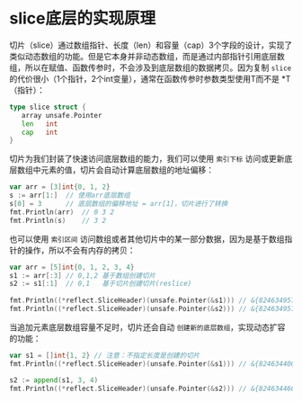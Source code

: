 # slice底层的实现原理

切片（slice）通过数组指针、长度（len）和容量（cap）3个字段的设计，实现了类似动态数组的功能。但是它本身并非动态数组，而是通过内部指针引用底层数组，所以在赋值、函数传参时，不会涉及到底层数组的数据拷贝。因为复制 `slice` 的代价很小（1个指针，2个int变量），通常在函数传参时参数类型使用T而不是 \*T（指针）：

```go
type slice struct {  
   array unsafe.Pointer  
   len   int  
   cap   int  
}
```

切片为我们封装了快速访问底层数组的能力，我们可以使用 `索引下标` 访问或更新底层数组中元素的值，切片会自动计算底层数组的地址偏移：

```go
var arr = [3]int{0, 1, 2}  
s := arr[1:]  // 使用arr底层数组
s[0] = 3      // 底层数组的偏移地址 = arr[1]，切片进行了转换
fmt.Println(arr)  // 0 3 2
fmt.Println(s)    // 3 2
```

也可以使用 `索引区间` 访问数组或者其他切片中的某一部分数据，因为是基于数组指针的操作，所以不会有内存的拷贝：

```go
var arr = [5]int{0, 1, 2, 3, 4}  
s1 := arr[:3] // 0,1,2 基于数组创建切片  
s2 := s1[:1]  // 0,1   基于切片创建切片(reslice)  
  
fmt.Println((*reflect.SliceHeader)(unsafe.Pointer(&s1))) // &{824634957824 3 5}  
fmt.Println((*reflect.SliceHeader)(unsafe.Pointer(&s2))) // &{824634957824 1 5}
```

当追加元素底层数组容量不足时，切片还会自动 `创建新的底层数组`，实现动态扩容的功能：

```go
var s1 = []int{1, 2} // 注意：不指定长度是创建的切片  
fmt.Println((*reflect.SliceHeader)(unsafe.Pointer(&s1))) // &{824634400800 2 2}

s2 := append(s1, 3, 4)  
fmt.Println((*reflect.SliceHeader)(unsafe.Pointer(&s2))) // &{824634466336 4 4}
```